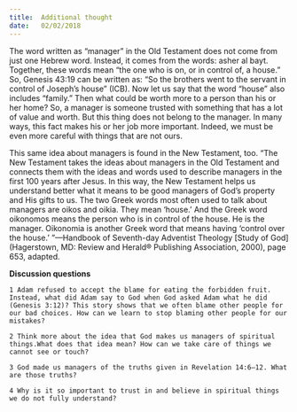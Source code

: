 ```yaml
---
title:  Additional thought
date:   02/02/2018
---
```


The word written as “manager” in the Old Testament does not come from just one Hebrew word. Instead, it comes from the words: asher al bayt. Together, these words mean “the one who is on, or in control of, a house.” So, Genesis 43:19 can be written as: “So the brothers went to the servant in control of Joseph’s house” (ICB). Now let us say that the word “house” also includes “family.” Then what could be worth more to a person than his or her home? So, a manager is someone trusted with something that has a lot of value and worth. But this thing does not belong to the manager. In many ways, this fact makes his or her job more important. Indeed, we must be even more careful with things that are not ours. 

This same idea about managers is found in the New Testament, too. “The New Testament takes the ideas about managers in the Old Testament and connects them with the ideas and words used to describe managers in the first 100 years after Jesus. In this way, the New Testament helps us understand better what it means to be good managers of God’s property and His gifts to us. The two Greek words most often used to talk about managers are oikos and oikia. They mean ‘house.’ And the Greek word oikonomos means the person who is in control of the house. He is the manager. Oikonomia is another Greek word that means having ‘control over the house.’ ”—Handbook of Seventh-day Adventist Theology [Study of God] (Hagerstown, MD: Review and Herald® Publishing Association, 2000), page 653, adapted. 

**Discussion questions** 

`1 Adam refused to accept the blame for eating the forbidden fruit. Instead, what did Adam say to God when God asked Adam what he did (Genesis 3:12)? This story shows that we often blame other people for our bad choices. How can we learn to stop blaming other people for our mistakes?` 

`2 Think more about the idea that God makes us managers of spiritual things.What does that idea mean? How can we take care of things we cannot see or touch?` 

`3 God made us managers of the truths given in Revelation 14:6–12. What are those truths?` 

`4 Why is it so important to trust in and believe in spiritual things we do not fully understand?` 